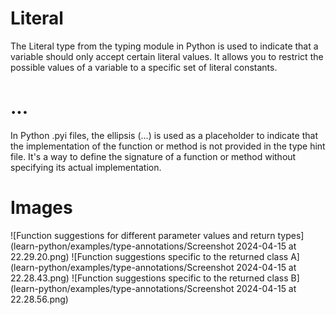 # Literal

The Literal type from the typing module in Python is used to indicate that a variable should only accept certain literal values. It allows you to restrict the possible values of a variable to a specific set of literal constants.

# ...

In Python .pyi files, the ellipsis (...) is used as a placeholder to indicate that the implementation of the function or method is not provided in the type hint file. It's a way to define the signature of a function or method without specifying its actual implementation.

# Images

![Function suggestions for different parameter values and return types](learn-python/examples/type-annotations/Screenshot 2024-04-15 at 22.29.20.png)
![Function suggestions specific to the returned class A](learn-python/examples/type-annotations/Screenshot 2024-04-15 at 22.28.43.png)
![Function suggestions specific to the returned class B](learn-python/examples/type-annotations/Screenshot 2024-04-15 at 22.28.56.png)